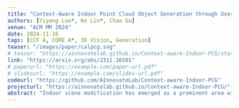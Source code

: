 ```yaml
---  
title: "Context-Aware Indoor Point Cloud Object Generation through User Instructions"  
authors: [Yiyang Luo*, Ke Lin*, Chao Gu]  
venue: "ACM MM 2024"  
date: 2024-11-16  
tags: [CCF A, CORE A*, 3D Vision, Generation]  
teaser: "/images/paper/calpcg.svg"  
# teaser: "https://ainnovatelab.github.io/Context-aware-Indoor-PCG/static/images/PISA-Intro.svg"  
link: "https://arxiv.org/abs/2311.16501"  
# paperurl: "https://example.com/paper-url.pdf"  
# slidesurl: "https://example.com/slides-url.pdf"  
codeurl: "https://github.com/AInnovateLab/Context-aware-Indoor-PCG"  
projecturl: "https://ainnovatelab.github.io/Context-aware-Indoor-PCG/"  
abstract: "Indoor scene modification has emerged as a prominent area within computer vision, particularly for its applications in Augmented Reality (AR) and Virtual Reality (VR). Traditional methods often rely on pre-existing object databases and predetermined object positions, limiting their flexibility and adaptability to new scenarios. In response to this challenge, we present a novel end-to-end multi-modal deep neural network capable of generating point cloud objects seamlessly integrated with their surroundings, driven by textual instructions. Our work proposes a novel approach in scene modification by enabling the creation of new environments with previously unseen object layouts, eliminating the need for pre-stored CAD models. Leveraging Point-E as our generative model, we introduce innovative techniques such as quantized position prediction and Top-K estimation to address the issue of false negatives resulting from ambiguous language descriptions. Furthermore, we conduct comprehensive evaluations to showcase the diversity of generated objects, the efficacy of textual instructions, and the quantitative metrics, affirming the realism and versatility of our model in generating indoor objects. To provide a holistic assessment, we incorporate visual grounding as an additional metric, ensuring the quality and coherence of the scenes produced by our model. Through these advancements, our approach not only advances the state-of-the-art in indoor scene modification but also lays the foundation for future innovations in immersive computing and digital environment creation."  
---  
```

